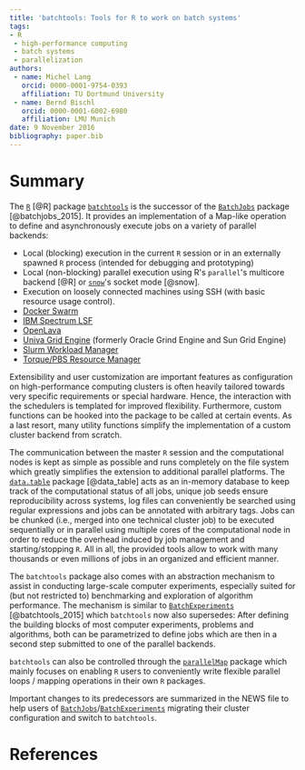 ```yaml
---
title: 'batchtools: Tools for R to work on batch systems'
tags:
- R
 - high-performance computing
 - batch systems
 - parallelization
authors:
 - name: Michel Lang
   orcid: 0000-0001-9754-0393
   affiliation: TU Dortmund University
 - name: Bernd Bischl
   orcid: 0000-0001-6002-6980
   affiliation: LMU Munich
date: 9 November 2016
bibliography: paper.bib
---
```


# Summary

The [`R`](https://www.r-project.org/) [@R] package [`batchtools`](https://github.com/mllg/batchtools) is the successor of the [`BatchJobs`](https://github.com/tudo-r/BatchJobs) package [@batchjobs_2015].
It provides an implementation of a Map-like operation to define and asynchronously execute jobs on a variety of parallel backends:

* Local (blocking) execution in the current `R` session or in an externally spawned `R` process (intended for debugging and prototyping)
* Local (non-blocking) parallel execution using R's `parallel`'s multicore backend [@R] or [`snow`](https://cran.r-project.org/package=snow)'s socket mode [@snow].
* Execution on loosely connected machines using SSH (with basic resource usage control).
* [Docker Swarm](https://docs.docker.com/swarm/)
* [IBM Spectrum LSF](http://www-03.ibm.com/systems/spectrum-computing/products/lsf/)
* [OpenLava](http://www.openlava.org/)
* [Univa Grid Engine](http://www.univa.com/) (formerly Oracle Grind Engine and Sun Grid Engine)
* [Slurm Workload Manager](http://slurm.schedmd.com/)
* [Torque/PBS Resource Manager](http://www.adaptivecomputing.com/products/open-source/torque/)

Extensibility and user customization are important features as configuration on high-performance computing clusters is often heavily tailored towards very specific requirements or special hardware.
Hence, the interaction with the schedulers is templated for improved flexibility.
Furthermore, custom functions can be hooked into the package to be called at certain events.
As a last resort, many utility functions simplify the implementation of a custom cluster backend from scratch.

The communication between the master `R` session and the computational nodes is kept as simple as possible and runs completely on the file system which greatly simplifies the extension to additional parallel platforms.
The [`data.table`](https://github.com/Rdatatable/data.table) package [@data_table] acts as an in-memory database to keep track of the computational status of all jobs, unique job seeds ensure reproducibility across systems, log files can conveniently be searched using regular expressions and jobs can be annotated with arbitrary tags.
Jobs can be chunked (i.e., merged into one technical cluster job) to be executed sequentially or in parallel using multiple cores of the computational node in order to reduce the overhead induced by job management and starting/stopping `R`.
All in all, the provided tools allow to work with many thousands or even millions of jobs in an organized and efficient manner.

The `batchtools` package also comes with an abstraction mechanism to assist in conducting large-scale computer experiments, especially suited for (but not restricted to) benchmarking and exploration of algorithm performance.
The mechanism is similar to [`BatchExperiments`](https://github.com/tudo-r/BatchExperiments) [@batchtools_2015] which `batchtools` now also supersedes:
After defining the building blocks of most computer experiments, problems and algorithms, both can be parametrized to define jobs which are then in a second step submitted to one of the parallel backends.

`batchtools` can also be controlled through the [`parallelMap`](https://github.com/berndbischl/parallelMap) package which mainly focuses on enabling `R` users to conveniently write flexible parallel loops / mapping operations in their own `R` packages.

Important changes to its predecessors are summarized in the NEWS file to help users of [`BatchJobs`](https://github.com/tudo-r/BatchJobs)/[`BatchExperiments`](https://github.com/tudo-r/BatchExperiments) migrating their cluster configuration and switch to `batchtools`.


# References

